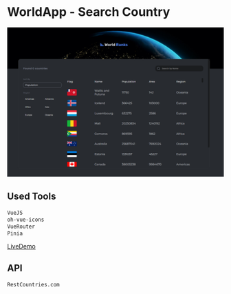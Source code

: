 <h1>WorldApp - Search Country</h1>

![WorldApp](public/website.png)

## Used Tools

    VueJS
    oh-vue-icons
    VueRouter
    Pinia

[LiveDemo](https://66715767fbccd8e51292bc39--comforting-narwhal-508099.netlify.app/)

## API

    RestCountries.com
